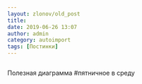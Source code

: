 ```yaml
---
layout: zlonov/old_post
title: 
date: 2019-06-26 13:07
author: admin
category: autoimport
tags: [Постинки]
---
```

<!-- wp:image {"id":72683,"align":"center"} -->
<div class="wp-block-image"><figure class="aligncenter"><img src="/assets/uploads/Диаграмма-Windows.jpg" alt="" class="wp-image-72683"/></figure></div>
<!-- /wp:image -->


Полезная диаграмма #пятничное в среду

